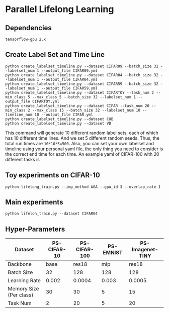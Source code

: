 <!-- 服务器地址： 211.81.55.149, ssh连接 校外要挂天大VPN
用户名和密码都是姓名全拼

环境：tensorflow-gpu 2.0

运行：
python lifelong_train.py --imp_method PLL --gpu_id 3 --overlap_rate 1

参数：
imp_method： 方法
gpu_id： 选用哪块GPU
overlap_rate： 重叠率 [0，0.1，...，1] -->


# Parallel Lifelong Learning

## Dependencies

```
tensorflow-gpu 2.x
```


## Create Label Set and Time Line

```
python create_labelset_timeline.py --dataset CIFAR09 --batch_size 32 --labelset_num 1 --output_file CIFAR09.yml
python create_labelset_timeline.py --dataset CIFAR04 --batch_size 32 --labelset_num 1 --output_file CIFAR04.yml
python create_labelset_timeline.py --dataset CIFAR59 --batch_size 32 --labelset_num 1 --output_file CIFAR59.yml
python create_labelset_timeline.py --dataset CIFARTOY --task_num 2 --min_class 5 --max_class 5 --batch_size 32 --labelset_num 1 --output_file CIFARTOY.yml
python create_labelset_timeline.py --dataset CIFAR --task_num 20 --min_class 2 --max_class 15 --batch_size 32 --labelset_num 10 --timeline_num 10 --output_file CIFAR.yml
python create_labelset_timeline.py --dataset CUB
python create_labelset_timeline.py --dataset VD
```

This command will generate 10 different random label sets, each of which has 10 different time lines.
And we set 5 different random seeds.
Thus, the total run times are `10*10*5=500`.
Also, you can set your own labelset and timeline using your personal yaml file, the only thing you need to consider is the correct end time for each time. An example yaml of CIFAR-100 with 20 different tasks is 


## Toy experiments on CIFAR-10

```
python lifelong_train.py --imp_method AGA --gpu_id 3 --overlap_rate 1
```

## Main experiments

```
python lifelon_train.py --dataset CIFAR04
```

## Hyper-Parameters

|Dataset|PS-CIFAR-10|PS-CIFAR-100|PS-EMNIST|PS-Imagenet-TINY|
|--|--|--|--|--|
|Backbone|base|res18|mlp|res18|
|Batch Size|32|128|128|128|
|Learning Rate|0.002|0.0004|0.003|0.0005|
|Memory Size (Per class)|30|30|5|15|
|Task Num|2|20|5|20|

